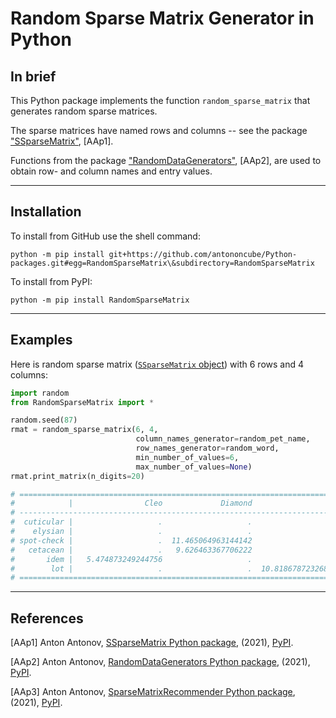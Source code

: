 # Random Sparse Matrix Generator in Python

## In brief

This Python package implements the function `random_sparse_matrix` that generates random sparse matrices.

The sparse matrices have named rows and columns -- see the package
["SSparseMatrix"](https://pypi.org/project/SSparseMatrix/), [AAp1]. 

Functions from the package
["RandomDataGenerators"](https://pypi.org/project/RandomDataGenerators/), [AAp2],
are used to obtain row- and column names and entry values.

------

## Installation 

To install from GitHub use the shell command:

```shell
python -m pip install git+https://github.com/antononcube/Python-packages.git#egg=RandomSparseMatrix\&subdirectory=RandomSparseMatrix
```

To install from PyPI:

```shell
python -m pip install RandomSparseMatrix
```

------

## Examples

Here is random sparse matrix 
([`SSparseMatrix` object](https://pypi.org/project/SSparseMatrix)) 
with 6 rows and 4 columns:

```python
import random
from RandomSparseMatrix import *

random.seed(87)
rmat = random_sparse_matrix(6, 4,
                            column_names_generator=random_pet_name,
                            row_names_generator=random_word,
                            min_number_of_values=6,
                            max_number_of_values=None)
rmat.print_matrix(n_digits=20)

# ============================================================================================
#            |                Cleo             Diamond                 Max               Tessa
# --------------------------------------------------------------------------------------------
#  cuticular |                   .                   .                   .  12.886794438387263
#    elysian |                   .                   .                   .  13.891135469455826
# spot-check |                   .  11.465064963144142                   .                   .
#   cetacean |                   .   9.626463367706222                   .                   .
#       idem |   5.474873249244756                   .                   .                   .
#        lot |                   .                   .  10.818678723268317                   .
# ============================================================================================
```

------

## References

[AAp1] Anton Antonov,
[SSparseMatrix Python package](https://pypi.org/project/SSparseMatrix),
(2021),
[PyPI](https://pypi.org).

[AAp2] Anton Antonov,
[RandomDataGenerators Python package](https://pypi.org/project/RandomDataGenerators),
(2021),
[PyPI](https://pypi.org).

[AAp3] Anton Antonov,
[SparseMatrixRecommender Python package](https://pypi.org/project/SparseMatrixRecommender),
(2021),
[PyPI](https://pypi.org).

